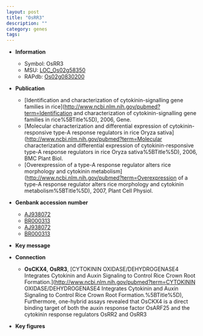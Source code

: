 ```yaml
---
layout: post
title: "OsRR3"
description: ""
category: genes
tags: 
---
```


* **Information**  
    + Symbol: OsRR3  
    + MSU: [LOC_Os02g58350](http://rice.plantbiology.msu.edu/cgi-bin/ORF_infopage.cgi?orf=LOC_Os02g58350)  
    + RAPdb: [Os02g0830200](http://rapdb.dna.affrc.go.jp/viewer/gbrowse_details/irgsp1?name=Os02g0830200)  

* **Publication**  
    + [Identification and characterization of cytokinin-signalling gene families in rice](http://www.ncbi.nlm.nih.gov/pubmed?term=Identification and characterization of cytokinin-signalling gene families in rice%5BTitle%5D), 2006, Gene.
    + [Molecular characterization and differential expression of cytokinin-responsive type-A response regulators in rice Oryza sativa](http://www.ncbi.nlm.nih.gov/pubmed?term=Molecular characterization and differential expression of cytokinin-responsive type-A response regulators in rice Oryza sativa%5BTitle%5D), 2006, BMC Plant Biol.
    + [Overexpression of a type-A response regulator alters rice morphology and cytokinin metabolism](http://www.ncbi.nlm.nih.gov/pubmed?term=Overexpression of a type-A response regulator alters rice morphology and cytokinin metabolism%5BTitle%5D), 2007, Plant Cell Physiol.

* **Genbank accession number**  
    + [AJ938072](http://www.ncbi.nlm.nih.gov/nuccore/AJ938072)
    + [BR000313](http://www.ncbi.nlm.nih.gov/nuccore/BR000313)
    + [AJ938072](http://www.ncbi.nlm.nih.gov/nuccore/AJ938072)
    + [BR000313](http://www.ncbi.nlm.nih.gov/nuccore/BR000313)

* **Key message**  

* **Connection**  
    + __OsCKX4__, __OsRR3__, [CYTOKININ OXIDASE/DEHYDROGENASE4 Integrates Cytokinin and Auxin Signaling to Control Rice Crown Root Formation.](http://www.ncbi.nlm.nih.gov/pubmed?term=CYTOKININ OXIDASE/DEHYDROGENASE4 Integrates Cytokinin and Auxin Signaling to Control Rice Crown Root Formation.%5BTitle%5D), Furthermore, one-hybrid assays revealed that OsCKX4 is a direct binding target of both the auxin response factor OsARF25 and the cytokinin response regulators OsRR2 and OsRR3

* **Key figures**  



